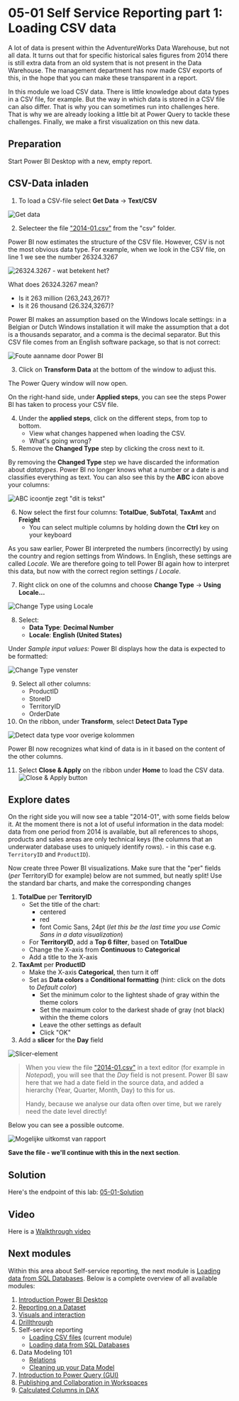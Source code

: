 # 05-01 Self Service Reporting part 1: Loading CSV data

A lot of data is present within the AdventureWorks Data Warehouse, but not all data. It turns out that for specific historical sales figures from 2014 there is still extra data from an old system that is not present in the Data Warehouse. The management department has now made CSV exports of this, in the hope that you can make these transparent in a report.

In this module we load CSV data. There is little knowledge about data types in a CSV file, for example. But the way in which data is stored in a CSV file can also differ. That is why you can sometimes run into challenges here. That is why we are already looking a little bit at Power Query to tackle these challenges. Finally, we make a first visualization on this new data.

## Preparation

Start Power BI Desktop with a new, empty report.

## CSV-Data inladen

1. To load a CSV-file select **Get Data** -> **Text/CSV**

![Get data](img/importeer-csv.png)

2. Selecteer the file ["2014-01.csv"](csv/2014-01.csv) from the "csv" folder.

Power BI now estimates the structure of the CSV file. However, CSV is not the most obvious data type.
For example, when we look in the CSV file, on line 1 we see the number 26324.3267

![26324.3267 - wat betekent het?](img/2014-01-csv.png)

What does 26324.3267 mean?

* Is it 263 million (263,243,267)?
* Is it 26 thousand (26.324,3267)?

Power BI makes an assumption based on the Windows locale settings: in a Belgian or Dutch Windows installation it will make the assumption that a dot is a thousands separator, and a comma is the decimal separator. But this CSV file comes from an English software package, so that is not correct:

![Foute aanname door Power BI](img/2014-01.png)

3. Click on **Transform Data** at the bottom of the window to adjust this.

The Power Query window will now open.

On the right-hand side, under **Applied steps**, you can see the steps Power BI has taken to process your CSV file.

4. Under the **applied steps**, click on the different steps, from top to bottom.
    * View what changes happened when loading the CSV.
    * What's going wrong?
5. Remove the **Changed Type** step by clicking the cross next to it.

By removing the **Changed Type** step we have discarded the information about *datatypes*. Power BI no longer knows what a number or a date is and classifies everything as text. You can also see this by the **ABC** icon above your columns:

![ABC icoontje zegt "dit is tekst"](img/alles-is-tekst.png)

6. Now select the first four columns: **TotalDue**, **SubTotal**, **TaxAmt** and **Freight**
    * You can select multiple columns by holding down the **Ctrl** key on your keyboard

As you saw earlier, Power BI interpreted the numbers (incorrectly) by using the country and region settings from Windows. In English, these settings are called *Locale*. We are therefore going to tell Power BI again how to interpret this data, but now with the correct region settings / *Locale*.

7. Right click on one of the columns and choose **Change Type** -> **Using Locale...**

![Change Type using Locale](img/change-type-using-locale.png)

8. Select:
   * **Data Type**: **Decimal Number**
   * **Locale**: **English (United States)**

Under *Sample input values:* Power BI displays how the data is expected to be formatted:

![Change Type venster](img/change-type-using-locale-venster.png)

9. Select all other columns:
   * ProductID
   * StoreID
   * TerritoryID
   * OrderDate
9. On the ribbon, under **Transform**, select **Detect Data Type**

![Detect data type voor overige kolommen](img/overige-kolommen-detect-data-type.png)

Power BI now recognizes what kind of data is in it based on the content of the other columns.

11. Select **Close & Apply** on the ribbon under **Home** to load the CSV data.
![Close & Apply button](img/power-query-close.png)

## Explore dates

On the right side you will now see a table "2014-01", with some fields below it. At the moment there is not a lot of useful information in the data model: data from one period from 2014 is available, but all references to shops, products and sales areas are only technical keys (the columns that an underwater database uses to uniquely identify rows). - in this case e.g. `TerritoryID` and `ProductID`).

Now create three Power BI visualizations. Make sure that the "per" fields (*per* TerritoryID for example) below are not summed, but neatly split! Use the standard bar charts, and make the corresponding changes

1. **TotalDue** per **TerritoryID**
    * Set the title of the chart:
      * centered
      * red
      * font Comic Sans, 24pt (*let this be the last time you use Comic Sans in a data visualization*)
    * For **TerritoryID**, add a **Top 6 filter**, based on **TotalDue**
    * Change the X-axis from **Continuous** to **Categorical**
    * Add a title to the X-axis
2. **TaxAmt** per **ProductID**
    * Make the X-axis **Categorical**, then turn it off
    * Set as **Data colors** a **Conditional formatting** (hint: click on the dots to *Default color*)
      * Set the minimum color to the lightest shade of gray within the theme colors
      * Set the maximum color to the darkest shade of gray (not black) within the theme colors
      * Leave the other settings as default
      * Click "OK"
3. Add a **slicer** for the **Day** field

![Slicer-element](img/add-slicer.png)

> When you view the file ["2014-01.csv"](csv/2014-01.csv) in a text editor (for example in *Notepad*), you will see that the *Day* field is not present. Power BI saw here that we had a date field in the source data, and added a hierarchy (Year, Quarter, Month, Day) to this for us.
>
> Handy, because we analyse our data often over time, but we rarely need the date level directly!

Below you can see a possible outcome.

![Mogelijke uitkomst van rapport](img/mogelijke-uitkomst.png)

**Save the file - we'll continue with this in the next section**.

## Solution

Here's the endpoint of this lab: [05-01-Solution](05-01-Solution.pbix)

## Video

Here is a [Walkthrough video](https://vimeo.com/584747225/22f90d1d60)

## Next modules

Within this area about Self-service reporting, the next module is [Loading data from SQL Databases](../05-self-service-reporting/06-sql-inladen.md). Below is a complete overview of all available modules:

1. [Introduction Power BI Desktop](../01-introduction/01-introduction-powerbi-desktop.md)
2. [Reporting on a Dataset](../02-reporting-on-dataset/02-reporting-on-dataset.md)
3. [Visuals and interaction](../03-visuals-and-interaction/03-visuals-and-interaction.md)
4. [Drillthrough](../04-drillthrough/04-drillthrough.md)
5. Self-service reporting
   * [Loading CSV files](../05-self-service-reporting/05-csv-inladen.md) (current module)
   * [Loading data from SQL Databases](../05-self-service-reporting/06-sql-inladen.md)
6. Data Modeling 101
   * [Relations](../06-data-modeling-101/07-relaties.md)
   * [Cleaning up your Data Model](../06-data-modeling-101/08-opschonen.md)
7. [Introduction to Power Query (GUI)](../07-power-query-gui/09-power-query.md)
8. [Publishing and Collaboration in Workspaces](../08-publishing-and-collaboration-in-workspaces/10-publishing-and-collaboration-in-workspaces.md)
9. [Calculated Columns in DAX](../09-dax/11-calc-columns.md)
